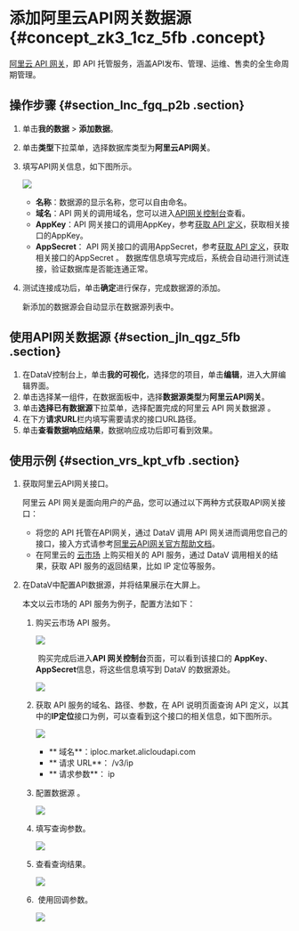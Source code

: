 # 添加阿里云API网关数据源 {#concept_zk3_1cz_5fb .concept}

[阿里云 API 网关](https://www.aliyun.com/product/apigateway)，即 API 托管服务，涵盖API发布、管理、运维、售卖的全生命周期管理。

## 操作步骤 {#section_lnc_fgq_p2b .section}

1.  单击**我的数据** \> **添加数据**。
2.  单击**类型**下拉菜单，选择数据库类型为**阿里云API网关**。
3.  填写API网关信息，如下图所示。

    ![](http://static-aliyun-doc.oss-cn-hangzhou.aliyuncs.com/assets/img/64229/154518916432305_zh-CN.png)

    -   **名称**：数据源的显示名称，您可以自由命名。
    -   **域名**：API 网关的调用域名，您可以进入[API网关控制台](https://apigateway.console.aliyun.com/)查看。
    -   **AppKey**：API 网关接口的调用AppKey，参考[获取 API 定义](https://help.aliyun.com/document_detail/42740.html)，获取相关接口的AppKey。
    -   **AppSecret**： API 网关接口的调用AppSecret，参考[获取 API 定义](https://help.aliyun.com/document_detail/42740.html)，获取相关接口的AppSecret 。
    数据库信息填写完成后，系统会自动进行测试连接，验证数据库是否能连通正常。

4.  测试连接成功后，单击**确定**进行保存，完成数据源的添加。

    新添加的数据源会自动显示在数据源列表中。


## 使用API网关数据源 {#section_jln_qgz_5fb .section}

1.  在DataV控制台上，单击**我的可视化**，选择您的项目，单击**编辑**，进入大屏编辑界面。
2.  单击选择某一组件，在数据面板中，选择**数据源类型**为**阿里云API网关**。
3.  单击**选择已有数据源**下拉菜单，选择配置完成的阿里云 API 网关数据源 。
4.  在下方**请求URL**栏内填写需要请求的接口URL路径。
5.  单击**查看数据响应结果**，数据响应成功后即可看到效果。

## 使用示例 {#section_vrs_kpt_vfb .section}

1.  获取阿里云API网关接口。

    阿里云 API 网关是面向用户的产品，您可以通过以下两种方式获取API网关接口：

    -   将您的 API 托管在API网关，通过 DataV 调用 API 网关进而调用您自己的接口，接入方式请参考[阿里云API网关官方帮助文档](https://help.aliyun.com/product/29462.html)。
    -   在阿里云的 [云市场](https://market.aliyun.com/) 上购买相关的 API 服务，通过 DataV 调用相关的结果，获取 API 服务的返回结果，比如 IP 定位等服务。
2.  在DataV中配置API数据源，并将结果展示在大屏上。

    本文以云市场的 API 服务为例子，配置方法如下：

    1.  购买云市场 API 服务。

        ![](http://static-aliyun-doc.oss-cn-hangzhou.aliyuncs.com/assets/img/64229/154518916532312_zh-CN.png)

         购买完成后进入**API 网关控制台**页面，可以看到该接口的 **AppKey**、**AppSecret**信息，将这些信息填写到 DataV 的数据源处。

        ![](http://static-aliyun-doc.oss-cn-hangzhou.aliyuncs.com/assets/img/64229/154518916532313_zh-CN.png)

    2.  获取 API 服务的域名、路径、参数，在 API 说明页面查询 API 定义，以其中的**IP定位**接口为例，可以查看到这个接口的相关信息，如下图所示。

        ![](http://static-aliyun-doc.oss-cn-hangzhou.aliyuncs.com/assets/img/64229/154518916532314_zh-CN.png)

        -   ** 域名**：iploc.market.alicloudapi.com
        -   ** 请求 URL**： /v3/ip
        -   ** 请求参数**： ip
    3.  配置数据源 。

        ![](http://static-aliyun-doc.oss-cn-hangzhou.aliyuncs.com/assets/img/64229/154518916532315_zh-CN.png)

    4.  填写查询参数。

        ![](http://static-aliyun-doc.oss-cn-hangzhou.aliyuncs.com/assets/img/64229/154518916532316_zh-CN.png)

    5.  查看查询结果。

        ![](http://static-aliyun-doc.oss-cn-hangzhou.aliyuncs.com/assets/img/64229/154518916532317_zh-CN.png)

    6.   使用回调参数。

        ![](http://static-aliyun-doc.oss-cn-hangzhou.aliyuncs.com/assets/img/64229/154518916532318_zh-CN.png)


